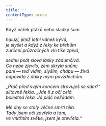 ```yaml
---
title: ''
contentType: prose
---
```


<section>

Když nářek ptáků nebo sladký šum

_haluzí, jimiž letní vánek kývá,  
je slyšet a když z řeky ke břehům  
zurčení průzračných vln tiše zpívá,_

</section>

<section>

_sednu psát slova lásky zádumčivá.  
Co nebe zjevilo, zem skryla snům;  
paní — teď vidím, slyším, chápu — živá  
odpovídá z dálky mým povzdechům._

</section>

<section>

_„Proč před svým koncem stravuješ se sám?“  
slitovně řekla. „Jde ti z očí celá  
bolestná řeka. Já pláč nežádám._

</section>

<section>

_Mé dny se staly věčné smrtí těla.  
Tady jsem oči zavřela a tam,  
ve vnitřním světle, jsem je otevřela.“_

</section>
